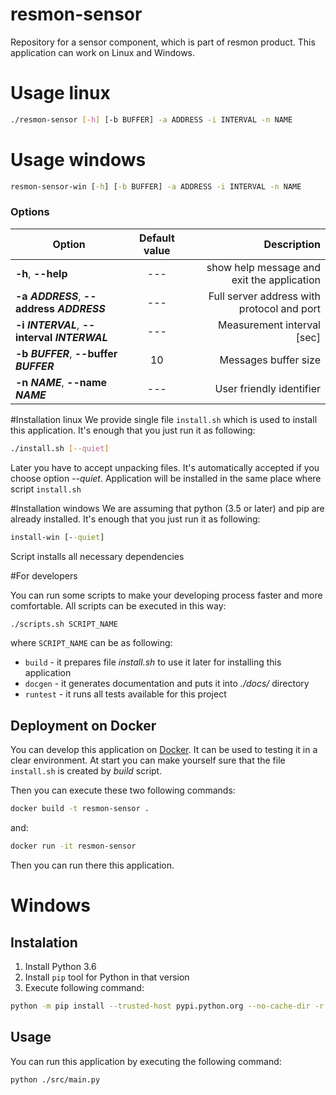 # resmon-sensor
Repository for a sensor component, which is part of resmon product. This application can work on Linux and Windows.

# Usage linux

```bash
./resmon-sensor [-h] [-b BUFFER] -a ADDRESS -i INTERVAL -n NAME
```

# Usage windows

```cmd
resmon-sensor-win [-h] [-b BUFFER] -a ADDRESS -i INTERVAL -n NAME
```

### Options
| Option                                       | Default value | Description                                       |
| ---------------------------------------------|:-------------:| -------------------------------------------------:|
| **-h**, **--help**                           | ---           | show help message and exit the application        |
| **-a _ADDRESS_**, **--address _ADDRESS_**    | ---           | Full server address with protocol and port        |
| **-i _INTERVAL_**, **--interval _INTERWAL_** | ---           | Measurement interval [sec]                        |
| **-b _BUFFER_**, **--buffer _BUFFER_**       | 10            | Messages buffer size                              |
| **-n _NAME_**, **--name _NAME_**             | ---           | User friendly identifier                          |

#Installation linux
We provide single file `install.sh` which is used to install this application. It's enough that you just run it as following:
```bash
./install.sh [--quiet]
```
Later you have to accept unpacking files. It's automatically accepted if you choose option _--quiet_.
Application will be installed in the same place where script `install.sh`

#Installation windows
We are assuming that python (3.5 or later) and pip are already installed. It's enough that you just run it as following:
```cmd
install-win [--quiet]
```
Script installs all necessary dependencies
 
#For developers

You can run some scripts to make your developing process faster and more comfortable.
All scripts can be executed in this way:
```bash
./scripts.sh SCRIPT_NAME
```
where `SCRIPT_NAME` can be as following:
* `build` - it prepares file _install.sh_ to use it later for installing this application
* `docgen` - it generates documentation and puts it into _./docs/_ directory
* `runtest` - it runs all tests available for this project

## Deployment on Docker
You can develop this application on [Docker](https://docs.docker.com). It can be used to testing it in a clear environment. 
At start you can make yourself sure that the file `install.sh` is created by _build_ script.

Then you can execute these two following commands:
```bash
docker build -t resmon-sensor .
```
and:
```bash
docker run -it resmon-sensor
```
Then you can run there this application.

# Windows

## Instalation
1. Install Python 3.6
2. Install `pip` tool for Python in that version
3. Execute following command:
```bash
python -m pip install --trusted-host pypi.python.org --no-cache-dir -r requirements --user
```

## Usage
You can run this application by executing the following command:
```bash
python ./src/main.py
```
